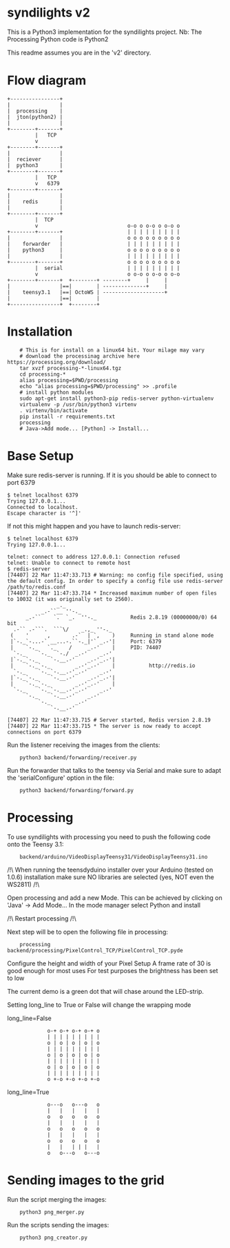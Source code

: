 syndilights v2
==============

This is a Python3 implementation for the syndilights project.
Nb: The Processing Python code is Python2

This readme assumes you are in the 'v2' directory.

Flow diagram
============

    +----------------+
    |                |
    |  processing    |
    |  jton(python2) |
    |                |
    +--------+-------+
             |   TCP     
             v        
    +--------+-------+
    |                |
    |  reciever      |
    |  python3       |
    +--------+-------+
             |   TCP     
             v   6379     
    +--------+-------+
    |                |
    |    redis       |
    |                |
    +--------+-------+                            
             |  TCP                               
             v                             o-o o o-o o o-o o
    +--------+-------+                     | | | | | | | | |
    |                |                     o o o o o o o o o
    |    forwarder   |                     | | | | | | | | |
    |    python3     |                     o o o o o o o o o
    |                |                     | | | | | | | | |
    +--------+-------+                     o o o o o o o o o
             |  serial                     | | | | | | | | |
             v                             o o-o o o-o o o-o
    +--------+-------+  +--------+ --------+     |     |       
    |                |==|        | --------------+     |
    |    teensy3.1   |==| OctoWS | --------------------+
    |                |==|        |
    +----------------+  +--------+

Installation
============

```
    # This is for install on a linux64 bit. Your milage may vary
    # download the processinag archive here https://processing.org/download/
    tar xvzf processing-*-linux64.tgz
    cd processing-*
    alias processing=$PWD/processing
    echo "alias processing=$PWD/processing" >> .profile
    # install python modules
    sudo apt-get install python3-pip redis-server python-virtualenv
    virtualenv -p /usr/bin/python3 virtenv
    . virtenv/bin/activate
    pip install -r requirements.txt
    processing
    # Java->Add mode... [Python] -> Install...
```

Base Setup
==========


Make sure redis-server is running. If it is you should be able to connect to port 6379

```
$ telnet localhost 6379
Trying 127.0.0.1...
Connected to localhost.
Escape character is '^]'
```

If not this might happen and you have to launch redis-server:

```
$ telnet localhost 6379
Trying 127.0.0.1...

telnet: connect to address 127.0.0.1: Connection refused
telnet: Unable to connect to remote host
$ redis-server
[74407] 22 Mar 11:47:33.713 # Warning: no config file specified, using the default config. In order to specify a config file use redis-server /path/to/redis.conf
[74407] 22 Mar 11:47:33.714 * Increased maximum number of open files to 10032 (it was originally set to 2560).
                _._
           _.-``__ ''-._
      _.-``    `.  `_.  ''-._           Redis 2.8.19 (00000000/0) 64 bit
  .-`` .-```.  ```\/    _.,_ ''-._
 (    '      ,       .-`  | `,    )     Running in stand alone mode
 |`-._`-...-` __...-.``-._|'` _.-'|     Port: 6379
 |    `-._   `._    /     _.-'    |     PID: 74407
  `-._    `-._  `-./  _.-'    _.-'
 |`-._`-._    `-.__.-'    _.-'_.-'|
 |    `-._`-._        _.-'_.-'    |           http://redis.io
  `-._    `-._`-.__.-'_.-'    _.-'
 |`-._`-._    `-.__.-'    _.-'_.-'|
 |    `-._`-._        _.-'_.-'    |
  `-._    `-._`-.__.-'_.-'    _.-'
      `-._    `-.__.-'    _.-'
          `-._        _.-'
              `-.__.-'

[74407] 22 Mar 11:47:33.715 # Server started, Redis version 2.8.19
[74407] 22 Mar 11:47:33.715 * The server is now ready to accept connections on port 6379
```

Run the listener receiving the images from the clients:

```
    python3 backend/forwarding/receiver.py
```

Run the forwarder that talks to the teensy via Serial and make sure to adapt the 'serialConfigure' option in the file:

```
    python3 backend/forwarding/forward.py
```


Processing
==========

To use syndilights with processing you need to push the following code onto the Teensy 3.1:

```
    backend/arduino/VideoDisplayTeensy31/VideoDisplayTeensy31.ino
```

/!\ When running the teensdyduino installer over your Arduino (tested on 1.0.6) installation make sure NO libraries are selected (yes, NOT even the WS2811) /!\

Open processing and add a new Mode. This can be achieved by clicking on 'Java' -> Add Mode…
In the mode manager select Python and install

/!\ Restart processing /!\

Next step will be to open the following file in processing:

```
    processing backend/processing/PixelControl_TCP/PixelControl_TCP.pyde
```

Configure the height and width of your Pixel Setup
A frame rate of 30 is good enough for most uses
For test purposes the brightness has been set to low

The current demo is a green dot that will chase around the LED-strip.

Setting long_line to True or False will change the wrapping mode

long_line=False
```
             o-+ o-+ o-+ o-+ o
             | | | | | | | | |
             o | o | o | o | o
             | | | | | | | | |
             o | o | o | o | o
             | | | | | | | | |
             o | o | o | o | o
             | | | | | | | | |
             o +-o +-o +-o +-o
```
long_line=True
```
             o---o   o---o   o
             |   |   |   |   |
             o   o   o   o   o
             |   |   |   |   |
             o   o   o   o   o
             |   |   |   |   |
             o   o   o   o   o
             |   |   | | |   |
             o   o---o   o---o
```

Sending images to the grid
==========================

<section needs revision>

Run the script merging the images:

```
    python3 png_merger.py
```

Run the scripts sending the images:

```
    python3 png_creator.py
```
